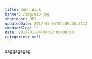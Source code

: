 ```yaml
---
title: John Wick
banner: /img/e10.jpg
shortdesc: HEY
updatedDate: 2017-01-04T04:09:35.311Z
cmsUserSlug: ""
date: 2017-01-04T00:00:00+08:00
categories: null
---
```


saggagagag